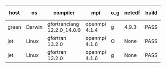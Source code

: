 

| host     | os       | compiler                              | mpi                      | o_g        | netcdf        | build       | u_pass          | u_fail          | s_pass            | s_fail            | e_pass             | e_fail             | nuopc_pass       | nuopc_fail       | artifacts link          |
|----------|----------|---------------------------------------|--------------------------|------------|---------------|-------------|-----------------|-----------------|-------------------|-------------------|--------------------|--------------------|------------------|------------------|-------------------------|
| green | Darwin | gfortranclang 12.2.0_14.0.0 | openmpi 4.1.4  | g | 4.9.3  | PASS | None | None | None | None | None | None | None | None | <a href="https://github.com/esmf-org/esmf-test-artifacts/tree/db63fe5ed598f17666152026f0834d2e74d24738/develop/gfortranclang/12.2.0_14.0.0/g/openmpi/4.1.4" target="_blank">db63fe5</a> | 
| jet | Linux | gfortran 13.2.0 | openmpi 4.1.6  | O | None  | PASS | None | None | None | None | None | None | None | None | <a href="https://github.com/esmf-org/esmf-test-artifacts/tree/c078efdb57c6397cca9a7911d429848493c6a40c/develop/gfortran/13.2.0/O/openmpi/4.1.6" target="_blank">c078efd</a> | 
| jet | Linux | gfortran 13.2.0 | openmpi 4.1.6  | g | None  | PASS | None | None | None | None | None | None | None | None | <a href="https://github.com/esmf-org/esmf-test-artifacts/tree/9fb0a8cd5dc9c0c6bd8ff20f032adacc231ce76d/develop/gfortran/13.2.0/g/openmpi/4.1.6" target="_blank">9fb0a8c</a> | 
